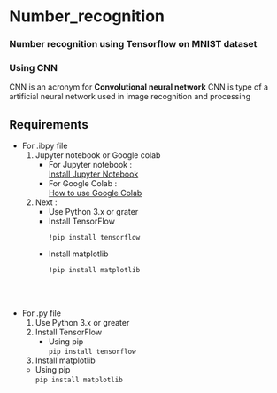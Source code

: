 # Number_recognition
### Number recognition using Tensorflow on MNIST dataset 
### Using CNN
CNN is an acronym for **Convolutional neural network** 
CNN is type of a artificial neural network used in image recognition and processing
## Requirements
* For .ibpy file 
   1. Jupyter notebook or Google colab 
      * For Jupyter notebook : <br>
      [Install Jupyter Notebook](https://jupyterlab.readthedocs.io/en/stable/getting_started/installation.html)
      * For Google Colab : <br>
       [How to use Google Colab](https://colab.research.google.com/notebooks/intro.ipynb?utm_source=scs-index#)
    1. Next :<br>
       * Use Python 3.x or grater <br> 
       * Install TensorFlow
          ```
          !pip install tensorflow
          ```
       * Install matplotlib
          ```
          !pip install matplotlib
          ```


<br><br>
* For .py file 
  1. Use Python 3.x or greater <br>
  1. Install TensorFlow <br>
      * Using pip <br>
    `
    pip install tensorflow
    `
  1. Install matplotlib <br>
    * Using pip <br>
    `
    pip install matplotlib
    `
    <br>
    
      
    
